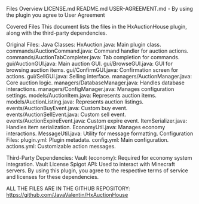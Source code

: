 Files Overview
LICENSE.md
README.md
USER-AGREEMENT.md - By using the plugin you agree to User Agreement


Covered Files
This document lists the files in the HxAuctionHouse plugin, along with the third-party dependencies.

Original Files:
Java Classes:
HxAuction.java: Main plugin class.
commands/AuctionCommand.java: Command handler for auction actions.
commands/AuctionTabCompleter.java: Tab completion for commands.
gui/AuctionGUI.java: Main auction GUI.
gui/BrowseGUI.java: GUI for browsing auction items.
gui/ConfirmGUI.java: Confirmation screen for actions.
gui/SellGUI.java: Selling interface.
managers/AuctionManager.java: Core auction logic.
managers/DatabaseManager.java: Handles database interactions.
managers/ConfigManager.java: Manages configuration settings.
models/AuctionItem.java: Represents auction items.
models/AuctionListing.java: Represents auction listings.
events/AuctionBuyEvent.java: Custom buy event.
events/AuctionSellEvent.java: Custom sell event.
events/AuctionExpireEvent.java: Custom expire event.
ItemSerializer.java: Handles item serialization.
EconomyUtil.java: Manages economy interactions.
MessageUtil.java: Utility for message formatting.
Configuration Files:
plugin.yml: Plugin metadata.
config.yml: Main configuration.
actions.yml: Customizable action messages.

Third-Party Dependencies:
Vault (economy): Required for economy system integration. Vault License
Spigot API: Used to interact with Minecraft servers.
By using this plugin, you agree to the respective terms of service and licenses for these dependencies.

ALL THE FILES ARE IN THE GITHUB REPOSITORY: https://github.com/JavaValentin/HxAuctionHouse